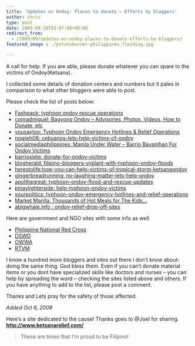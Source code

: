 ```yaml
---
title: 'Updates on Ondoy: Places to donate – Efforts by bloggers'
author: chris
type: post
date: 2009-09-28T03:07:00+00:00
redirect_from: 
  - /2009/09/updates-on-ondoy-places-to-donate-efforts-by-bloggers/
featured_image : ./potatokorner-philippines_flooding.jpg

---
```


A call for help. If you are able, please donate whatever you can spare to the victims of Ondoy(Ketsana).

I collected some details of donation centers and numbers but it pales in comparison to what other bloggers were able to post. <!--more-->

  
Please check the list of posts below:

  * <a href="http://thefashpack.blogspot.com/2009/09/typhoon-ondoy-rescue-operations.html" target="_blank">Fashpack: typhoon ondoy rescue operations</a>
  *  <a href="http://conradmiguel.com/bagyong-ondoy-advisories-photos-etc" target="_blank">conradmiguel: Bagyong Ondoy – Advisories, Photos, Videos, How to Donate, etc</a>
  * <a href="http://www.yousaytoo.com/typhoon-ondoy-emergency-hotlines-relief-operations/99711" target="_blank">yousaytoo: Typhoon Ondoy Emergency Hotlines & Relief Operations</a>
  * <a href="http://nowieh08.blogspot.com/2009/09/cebuanos-lets-help-victims-of-ondoy.html" target="_blank">nowieh08: cebuanos-lets-help-victims-of-ondoy</a>
  * <a href="http://socialmediaphilippines.com/donate-for-ondoy-victims/" target="_blank">socialmediaphilippines: Manila Under Water – Barrio Bayanihan For Ondoy Victims</a>
  * <a href="http://barriosiete.com/donate-for-ondoy-victims/" target="_blank">barriosiete: donate-for-ondoy-victims</a>
  * <a href="http://www.blogherald.com/2009/09/26/filipino-bloggers-vigilant-with-typhoon-ondoy-floods/" target="_blank">blogherald: filipino-bloggers-vigilant-with-typhoon-ondoy-floods</a>
  * <a href="http://herestolife.wordpress.com/2009/09/27/how-you-can-help-victims-of-tropical-storm-ketsanaondoy/" target="_blank">herestolife:how-you-can-help-victims-of-tropical-storm-ketsanaondoy</a>
  * <a href="http://www.gingerbreadrunning.com/2009/09/no-laughing-matter-lets-help-ondoy.html" target="_blank">gingerbreadrunning: no-laughing-matter-lets-help-ondoy</a>
  * <a href="http://apolthegreat.blogspot.com/2009/09/typhoon-ondoy-flood-and-rescue-updates.html" target="_blank">apolthegreat: typhoon-ondoy-flood-and-rescue-updates</a>
  * <a href="http://www.pinaylighterside.com/2009/09/help-typhoon-ondoy-victims.html" target="_blank">pinaylighterside: help-typhoon-ondoy-victims</a>
  * <a href="http://sourpolitics.wordpress.com/2009/09/26/typhoon-ondoy-emergency-hotlines-and-relief-operations/" target="_blank">sourpolitics: typhoon-ondoy-emergency-hotlines-and-relief-operations</a>
  * <a href="http://www.marketmanila.com/archives/lets-mobilize-thousands-of-meals" target="_blank">Market Manila. Thousands of Hot Meals for The Kids…</a> 
  * [abigwhale.info : ondoy-relief-drop-off-sites][1]

<a name='more'></a>

Here are government and NGO sites with some info as well.

  * <a href="http://www.redcross.org.ph/Site/PNRC/Home.aspx?ID=I,1469,P,-1&ShowID=703&SS=P" target="_blank">Philippine National Red Cross</a>
  * <a href="http://www.dswd.gov.ph/" target="_blank">DSWD</a>
  * <a href="http://www.owwa.gov.ph/news/2009/09/owwa-assists-typhoon-ondoy-affected-families-to-call-abroad/" target="_blank">OWWA</a>
  * <a href="http://rtvm.gov.ph/index.php?option=com_content&view=article&id=1765:national-disaster-coordinating-council-ndcc-meeting&catid=41:othr-engmnts&Itemid=60" target="_blank">RTVM</a>

I know a hundred more bloggers and sites out there I don&#8217;t know about- doing the same thing. God bless them. Even if you can&#8217;t donate material items or you dont have specialized skills like doctors and nurses &#8211; you can help by spreading the word &#8211; checking the sites listed above and others. If you have anything to add to the list, please post a comment.

Thanks and Lets pray for the safety of those affected.

_Added Oct 6, 2009_

Here&#8217;s a site dedicated to the cause! Thanks goes to @Joel for sharing.  
**<a href="http://www.ketsanarelief.com/" target="_blank">http://www.ketsanarelief.com/</a>**

> These are times that I&#8217;m proud to be Filipino!

 [1]: http://www.abigwhale.info/random-thoughts/ondoy-relief-drop-off-sites